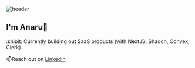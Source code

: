 ![header](https://capsule-render.vercel.app/api?type=venom&color=auto&height=300&section=header&text=Hello&fontSize=90&theme=tokyonight)

## I'm Anaru👋

:shipit: Currently building out SaaS products (with NextJS, Shadcn, Convex, Clerk).

📫Reach out on  [LinkedIn](https://www.linkedin.com/in/anaru-herbert-709860a4/)

<!--
**mohjache/mohjache** is a ✨ _special_ ✨ repository because its `README.md` (this file) appears on your GitHub profile.

Here are some ideas to get you started:

- 🔭 I’m currently working on ...
- 🌱 I’m currently learning ...
- 👯 I’m looking to collaborate on ...
- 🤔 I’m looking for help with ...
- 💬 Ask me about ...
- 📫 How to reach me: ...
- 😄 Pronouns: ...
- ⚡ Fun fact: ...
-->

